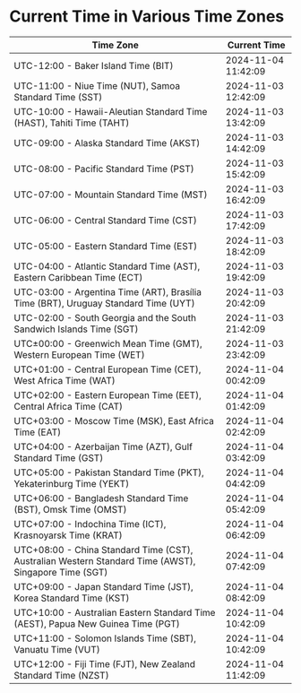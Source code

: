 # Current Time in Various Time Zones

| Time Zone | Current Time |
|-----------|--------------|
| UTC-12:00 - Baker Island Time (BIT) | 2024-11-04 11:42:09 |
| UTC-11:00 - Niue Time (NUT), Samoa Standard Time (SST) | 2024-11-03 12:42:09 |
| UTC-10:00 - Hawaii-Aleutian Standard Time (HAST), Tahiti Time (TAHT) | 2024-11-03 13:42:09 |
| UTC-09:00 - Alaska Standard Time (AKST) | 2024-11-03 14:42:09 |
| UTC-08:00 - Pacific Standard Time (PST) | 2024-11-03 15:42:09 |
| UTC-07:00 - Mountain Standard Time (MST) | 2024-11-03 16:42:09 |
| UTC-06:00 - Central Standard Time (CST) | 2024-11-03 17:42:09 |
| UTC-05:00 - Eastern Standard Time (EST) | 2024-11-03 18:42:09 |
| UTC-04:00 - Atlantic Standard Time (AST), Eastern Caribbean Time (ECT) | 2024-11-03 19:42:09 |
| UTC-03:00 - Argentina Time (ART), Brasília Time (BRT), Uruguay Standard Time (UYT) | 2024-11-03 20:42:09 |
| UTC-02:00 - South Georgia and the South Sandwich Islands Time (SGT) | 2024-11-03 21:42:09 |
| UTC±00:00 - Greenwich Mean Time (GMT), Western European Time (WET) | 2024-11-03 23:42:09 |
| UTC+01:00 - Central European Time (CET), West Africa Time (WAT) | 2024-11-04 00:42:09 |
| UTC+02:00 - Eastern European Time (EET), Central Africa Time (CAT) | 2024-11-04 01:42:09 |
| UTC+03:00 - Moscow Time (MSK), East Africa Time (EAT) | 2024-11-04 02:42:09 |
| UTC+04:00 - Azerbaijan Time (AZT), Gulf Standard Time (GST) | 2024-11-04 03:42:09 |
| UTC+05:00 - Pakistan Standard Time (PKT), Yekaterinburg Time (YEKT) | 2024-11-04 04:42:09 |
| UTC+06:00 - Bangladesh Standard Time (BST), Omsk Time (OMST) | 2024-11-04 05:42:09 |
| UTC+07:00 - Indochina Time (ICT), Krasnoyarsk Time (KRAT) | 2024-11-04 06:42:09 |
| UTC+08:00 - China Standard Time (CST), Australian Western Standard Time (AWST), Singapore Time (SGT) | 2024-11-04 07:42:09 |
| UTC+09:00 - Japan Standard Time (JST), Korea Standard Time (KST) | 2024-11-04 08:42:09 |
| UTC+10:00 - Australian Eastern Standard Time (AEST), Papua New Guinea Time (PGT) | 2024-11-04 10:42:09 |
| UTC+11:00 - Solomon Islands Time (SBT), Vanuatu Time (VUT) | 2024-11-04 10:42:09 |
| UTC+12:00 - Fiji Time (FJT), New Zealand Standard Time (NZST) | 2024-11-04 11:42:09 |
